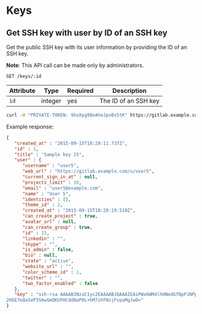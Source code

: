 # Keys

## Get SSH key with user by ID of an SSH key

Get the public SSH key with its user information by providing the ID of an SSH
key.

**Note**: This API call can be made only by administrators.

```
GET /keys/:id
```

| Attribute | Type | Required | Description |
| --------- | ---- | -------- | ----------- |
| `id` | integer | yes | The ID of an SSH key |

```bash
curl -H "PRIVATE-TOKEN: 9koXpg98eAheJpvBs5tK" https://gitlab.example.com/api/v3/keys/1
```

Example response:

```json
{
   "created_at" : "2015-09-15T18:29:11.737Z",
   "id" : 1,
   "title" : "Sample key 25",
   "user" : {
      "username" : "user5",
      "web_url" : "https://gitlab.example.com/u/user5",
      "current_sign_in_at" : null,
      "projects_limit" : 10,
      "email" : "user5@example.com",
      "name" : "User 5",
      "identities" : [],
      "theme_id" : 2,
      "created_at" : "2015-09-15T18:28:19.510Z",
      "can_create_project" : true,
      "avatar_url" : null,
      "can_create_group" : true,
      "id" : 25,
      "linkedin" : "",
      "skype" : "",
      "is_admin" : false,
      "bio" : null,
      "state" : "active",
      "website_url" : "",
      "color_scheme_id" : 1,
      "twitter" : "",
      "two_factor_enabled" : false
   },
   "key" : "ssh-rsa AAAAB3NzaC1yc2EAAAABJQAAAIEAiPWx6WM4lhHNedGfBpPJNPpZ7yKu+dnn1SJejgt1256k6YjzGGphH2TUxwKzxcKDKKezwkpfnxPkSMkuEspGRt/aZZ9wa++Oi7Qkr8prgHc4soW6NUlfDzpvZK
2H5E7eQaSeP3SAwGmQKUFHCddNaP0L+hM7zhFNzjFvpaMgJw0="
}
```
